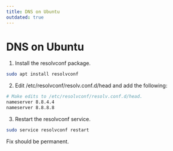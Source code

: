 ```yaml
---
title: DNS on Ubuntu
outdated: true
---
```


# DNS on Ubuntu

1. Install the resolvconf package.
```bash
sudo apt install resolvconf
```

2. Edit /etc/resolvconf/resolv.conf.d/head and add the following:

```bash
# Make edits to /etc/resolvconf/resolv.conf.d/head.
nameserver 8.8.4.4
nameserver 8.8.8.8
```

3. Restart the resolvconf service.

```bash
sudo service resolvconf restart
```

Fix should be permanent.